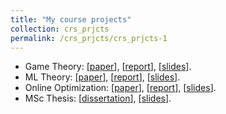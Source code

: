 ```yaml
---
title: "My course projects"
collection: crs_prjcts
permalink: /crs_prjcts/crs_prjcts-1
---
```


- Game Theory: [[paper](/pdfs/crs_prjcts/game_theory/paper.pdf)], [[report](/pdfs/crs_prjcts/game_theory/writeup.pdf)],
[[slides](/pdfs/crs_prjcts/game_theory/slides.pdf)].
- ML Theory: [[paper](/pdfs/crs_prjcts/ml_theory/paper.pdf)], [[report](/pdfs/crs_prjcts/ml_theory/writeup.pdf)],
[[slides](/pdfs/crs_prjcts/ml_theory/slides.pdf)].
- Online Optimization: [[paper](/pdfs/crs_prjcts/online_optimization/paper.pdf)], 
[[report](/pdfs/crs_prjcts/online_optimization/writeup.pdf)], 
[[slides](/pdfs/crs_prjcts/online_optimization/slides.pdf)].
- MSc Thesis: [[dissertation](/pdfs/msc_thesis/Kazemipour_Alireza_202508_MSc.pdf)], 
[[slides](/pdfs/msc_thesis/MSc%20defense%20presentation.pdf)].
